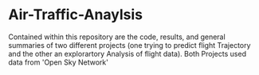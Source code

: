 # Air-Traffic-Anaylsis
Contained within this repository are the code, results, and general summaries of two different projects (one trying to predict flight Trajectory and the other an explorartory Analysis of flight data). Both Projects used data from 'Open Sky Network'
